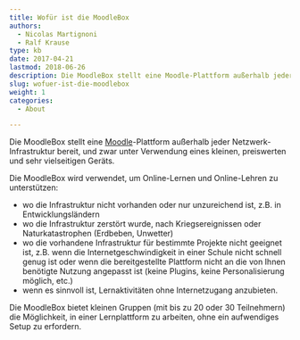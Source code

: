 ```yaml
---
title: Wofür ist die MoodleBox
authors:
  - Nicolas Martignoni
  - Ralf Krause
type: kb
date: 2017-04-21
lastmod: 2018-06-26
description: Die MoodleBox stellt eine Moodle-Plattform außerhalb jeder Netzwerk-Infrastruktur bereit, und zwar unter Verwendung eines kleinen, preiswerten und sehr vielseitigen Geräts
slug: wofuer-ist-die-moodlebox
weight: 1
categories:
  - About

---
```

Die MoodleBox stellt eine [Moodle][1]-Plattform außerhalb jeder Netzwerk-Infrastruktur bereit, und zwar unter Verwendung eines kleinen, preiswerten und sehr vielseitigen Geräts.

Die MoodleBox wird verwendet, um Online-Lernen und Online-Lehren zu unterstützen:

  - wo die Infrastruktur nicht vorhanden oder nur unzureichend ist, z.B. in Entwicklungsländern
  - wo die Infrastruktur zerstört wurde, nach Kriegsereignissen oder Naturkatastrophen (Erdbeben, Unwetter)
  - wo die vorhandene Infrastruktur für bestimmte Projekte nicht geeignet ist, z.B. wenn die Internetgeschwindigkeit in einer Schule nicht schnell genug ist oder wenn die bereitgestellte Plattform nicht an die von Ihnen benötigte Nutzung angepasst ist (keine Plugins, keine Personalisierung möglich, etc.)
  - wenn es sinnvoll ist, Lernaktivitäten ohne Internetzugang anzubieten.

Die MoodleBox bietet kleinen Gruppen (mit bis zu 20 oder 30 Teilnehmern) die Möglichkeit, in einer Lernplattform zu arbeiten, ohne ein aufwendiges Setup zu erfordern.

 [1]: https://moodle.org/
